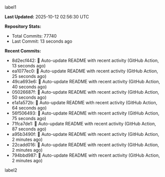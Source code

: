 
label1 
<!-- ACTIVITY_START -->
**Last Updated:** 2025-10-12 02:56:30 UTC

**Repository Stats:**
- Total Commits: 77740
- Last Commit: 13 seconds ago

**Recent Commits:**
- 8d2ecf442: 🤖 Auto-update README with recent activity (GitHub Action, 13 seconds ago)
- ea1077ec0: 🤖 Auto-update README with recent activity (GitHub Action, 25 seconds ago)
- 49ca693e6: 🤖 Auto-update README with recent activity (GitHub Action, 40 seconds ago)
- 05026687f: 🤖 Auto-update README with recent activity (GitHub Action, 50 seconds ago)
- e1a1a572b: 🤖 Auto-update README with recent activity (GitHub Action, 64 seconds ago)
- 56f506493: 🤖 Auto-update README with recent activity (GitHub Action, 75 seconds ago)
- 71fca7de1: 🤖 Auto-update README with recent activity (GitHub Action, 87 seconds ago)
- a95b3490f: 🤖 Auto-update README with recent activity (GitHub Action, 2 minutes ago)
- 22cadd016: 🤖 Auto-update README with recent activity (GitHub Action, 2 minutes ago)
- 794bbd987: 🤖 Auto-update README with recent activity (GitHub Action, 2 minutes ago)
<!-- ACTIVITY_END -->

label2

